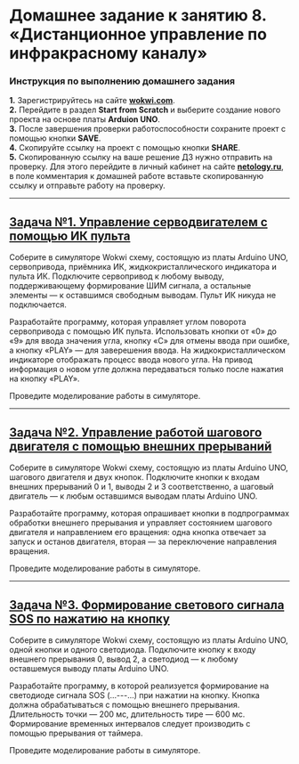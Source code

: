 # Домашнее задание к занятию 8. «Дистанционное управление по инфракрасному каналу»
### Инструкция по выполнению домашнего задания
**1.** Зарегистрируйтесь на сайте **[wokwi.com](https://wokwi.com/)**.<br>
**2.** Перейдите в раздел **Start from Scratch** и выберите создание нового проекта на основе платы **Arduion UNO**.<br>
**3.** После завершения проверки работоспособности сохраните проект с помощью кнопки **SAVE**.<br>
**4.** Скопируйте ссылку на проект с помощью кнопки **SHARE**.<br>
**5.** Скопированную ссылку на ваше решение ДЗ нужно отправить на проверку. Для этого перейдите в личный кабинет на сайте **[netology.ru](https://netology.ru/)**, в поле комментария к домашней работе вставьте скопированную ссылку и отправьте работу на проверку.

------------

## [Задача №1. Управление серводвигателем с помощью ИК пульта](IR_Remote)

Соберите в симуляторе Wokwi схему, состоящую из платы Arduino UNO, сервопривода, приёмника ИК, жидкокристаллического индикатора и пульта ИК. Подключите сервопривод к любому выводу, поддерживающему формирование ШИМ сигнала, а остальные элементы — к оставшимся свободным выводам. Пульт ИК никуда не подключается.<br>

Разработайте программу, которая управляет углом поворота сервопривода с помощью ИК пульта. Использовать кнопки от «0» до «9» для ввода значения угла, кнопку «С» для отмены ввода при ошибке, а кнопку «PLAY» — для заверешения ввода. На жидкокристаллическом индикаторе отображать процесс ввода нового угла. На привод информация о новом угле должна передаваться только после нажатия на кнопку «PLAY».<br>

Проведите моделирование работы в симуляторе.<br>

------------

## [Задача №2. Управление работой шагового двигателя с помощью внешних прерываний](Interrupts)

Соберите в симуляторе Wokwi схему, состоящую из платы Arduino UNO, шагового двигателя и двух кнопок. Подключите кнопки к входам внешних прерываний 0 и 1, выводы 2 и 3 соответственно, а шаговый двигатель — к любым оставшимся выводам платы Arduino UNO.<br>

Разработайте программу, которая опрашивает кнопки в подпрограммах обработки внешнего прерывания и управляет состоянием шагового двигателя и направлением его вращения: одна кнопка отвечает за запуск и останов двигателя, вторая — за переключение направления вращения.<br>

Проведите моделирование работы в симуляторе.<br>

------------

## [Задача №3. Формирование светового сигнала SOS по нажатию на кнопку](SOS)

Соберите в симуляторе Wokwi схему, состоящую из платы Arduino UNO, одной кнопки и одного светодиода. Подключите кнопку к входу внешнего прерывания 0, вывод 2, а светодиод — к любому оставшемуся выводу платы Arduino UNO.<br>

Разработайте программу, в которой реализуется формирование на светодиоде сигнала SOS (...---...) при нажатии на кнопку. Кнопка должна обрабатываться с помощью внешнего прерывания. Длительность точки — 200 мс, длительность тире — 600 мс. Формирование временных интервалов следует производить с помощью прерывания от таймера.<br>

Проведите моделирование работы в симуляторе.<br>

